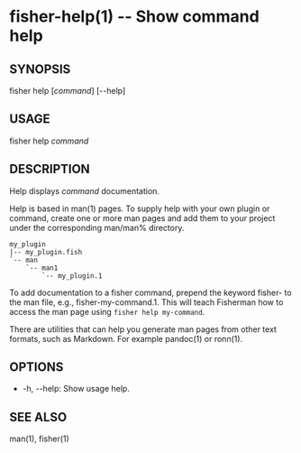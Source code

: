 fisher-help(1) -- Show command help
===================================

## SYNOPSIS

fisher help [*command*] [--help]<br>

## USAGE

fisher help *command*<br>

## DESCRIPTION

Help displays *command* documentation.

Help is based in man(1) pages. To supply help with your own plugin or command, create one or more man pages and add them to your project under the corresponding man/man% directory.

```
my_plugin
|-- my_plugin.fish
`-- man
    `-- man1
        `-- my_plugin.1
```

To add documentation to a fisher command, prepend the keyword fisher- to the man file, e.g., fisher-my-command.1. This will teach Fisherman how to access the man page using `fisher help my-command`.

There are utilities that can help you generate man pages from other text formats, such as Markdown. For example pandoc(1) or ronn(1).

## OPTIONS

* -h, --help:
    Show usage help.

## SEE ALSO

man(1), fisher(1)
